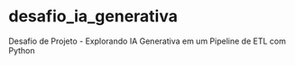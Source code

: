 # desafio_ia_generativa
Desafio de Projeto - Explorando IA Generativa em um Pipeline de ETL com Python
